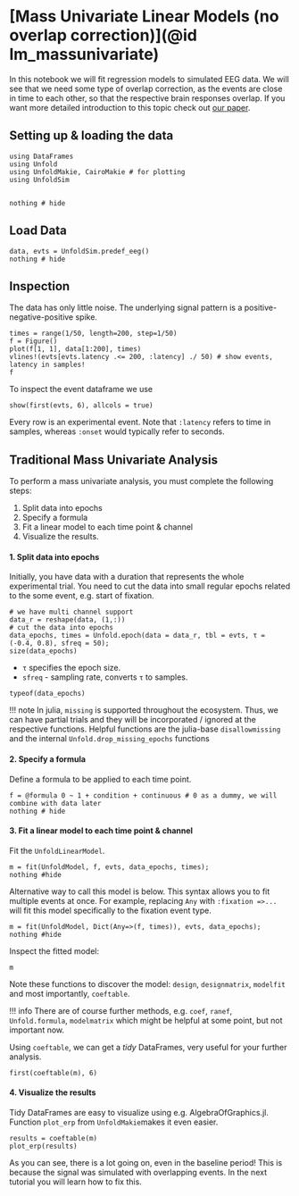 # [Mass Univariate Linear Models (no overlap correction)](@id lm_massunivariate)

In this notebook we will fit regression models to simulated EEG data. We will see that we need some type of overlap correction, as the events are close in time to each other, so that the respective brain responses overlap.
If you want more detailed introduction to this topic check out [our paper](https://peerj.com/articles/7838/).



## Setting up & loading the data
```@example Main
using DataFrames
using Unfold
using UnfoldMakie, CairoMakie # for plotting
using UnfoldSim


nothing # hide
```


## Load Data
```@example Main
data, evts = UnfoldSim.predef_eeg()
nothing # hide
```
## Inspection
The data has only little noise. The underlying signal pattern is a positive-negative-positive spike.
```@example Main
times = range(1/50, length=200, step=1/50)
f = Figure()
plot(f[1, 1], data[1:200], times)
vlines!(evts[evts.latency .<= 200, :latency] ./ 50) # show events, latency in samples!
f
```

To inspect the event dataframe we use
```@example Main
show(first(evts, 6), allcols = true)
```
Every row is an experimental event. Note that `:latency` refers to time in samples, whereas `:onset` would typically refer to seconds.


## Traditional Mass Univariate Analysis
To perform a mass univariate analysis, you must complete the following steps:

1. Split data into epochs 
2. Specify a formula 
3. Fit a linear model to each time point & channel
4. Visualize the results.


#### 1. Split data into epochs 
Initially, you have data with a duration that represents the whole experimental trial. You need to cut the data into small regular epochs related to the some event, e.g. start of fixation.

```@example Main
# we have multi channel support
data_r = reshape(data, (1,:))
# cut the data into epochs
data_epochs, times = Unfold.epoch(data = data_r, tbl = evts, τ = (-0.4, 0.8), sfreq = 50);
size(data_epochs)
```
- `τ` specifies the epoch size.
- `sfreq` - sampling rate, converts `τ` to samples.


```@example Main
typeof(data_epochs)
```
!!! note
    In julia, `missing` is supported throughout the ecosystem. Thus, we can have partial trials and they will be incorporated / ignored at the respective functions. Helpful functions are the julia-base `disallowmissing` and the internal `Unfold.drop_missing_epochs` functions


#### 2. Specify a formula
Define a formula to be applied to each time point.

```@example Main
f = @formula 0 ~ 1 + condition + continuous # 0 as a dummy, we will combine with data later
nothing # hide
```

#### 3. Fit a linear model to each time point & channel

Fit the `UnfoldLinearModel`.
```@example Main
m = fit(UnfoldModel, f, evts, data_epochs, times); 
nothing #hide
```

Alternative way to call this model is below. This syntax allows you to fit multiple events at once. For example, replacing `Any` with `:fixation =>...` will fit this model specifically to the fixation event type.
```@example Main
m = fit(UnfoldModel, Dict(Any=>(f, times)), evts, data_epochs); 
nothing #hide
```

Inspect the fitted model:
```@example Main
m
```
Note these functions to discover the model: `design`, `designmatrix`, `modelfit` and most importantly, `coeftable`. 

!!! info
        There are of course further methods, e.g. `coef`, `ranef`, `Unfold.formula`, `modelmatrix` which might be helpful at some point, but not important now.

Using `coeftable`, we can get a *tidy* DataFrames, very useful for your further analysis.

```@example Main
first(coeftable(m), 6)
```

#### 4. Visualize the results
Tidy DataFrames are easy to visualize using e.g. AlgebraOfGraphics.jl. Function `plot_erp` from `UnfoldMakie`makes it even easier.  

```@example Main
results = coeftable(m)
plot_erp(results)
```
As you can see, there is a lot going on, even in the baseline period! This is because the signal was simulated with overlapping events. In the next tutorial you will learn how to fix this.
